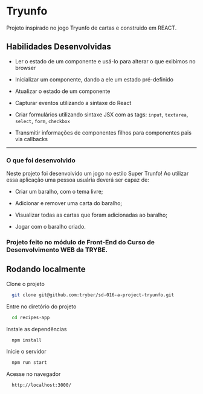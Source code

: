 
# Tryunfo

Projeto inspirado no jogo Tryunfo de cartas e construido em REACT.

## Habilidades Desenvolvidas

  * Ler o estado de um componente e usá-lo para alterar o que exibimos no browser

  * Inicializar um componente, dando a ele um estado pré-definido

  * Atualizar o estado de um componente

  * Capturar eventos utilizando a sintaxe do React

  * Criar formulários utilizando sintaxe JSX com as tags: `input`, `textarea`, `select`, `form`, `checkbox`

  * Transmitir informações de componentes filhos para componentes pais via callbacks

---

### O que foi desenvolvido

Neste projeto foi desenvolvido um jogo no estilo Super Trunfo! Ao utilizar essa aplicação uma pessoa usuária deverá ser capaz de:

  * Criar um baralho, com o tema livre;

  * Adicionar e remover uma carta do baralho;

  * Visualizar todas as cartas que foram adicionadas ao baralho;

  * Jogar com o baralho criado.

### Projeto feito no módulo de Front-End do Curso de Desenvolvimento WEB da TRYBE.

## Rodando localmente

Clone o projeto

```bash
  git clone git@github.com:tryber/sd-016-a-project-tryunfo.git
```

Entre no diretório do projeto

```bash
  cd recipes-app
```

Instale as dependências

```bash
  npm install
```

Inicie o servidor

```bash
  npm run start
```

Acesse no navegador

```bash
  http://localhost:3000/
```
